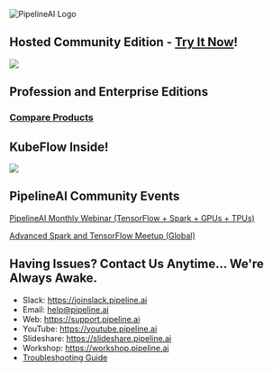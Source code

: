![PipelineAI Logo](https://pipeline.ai/assets/img/pipelineai.png)

## Hosted Community Edition - [Try It Now](https://community.pipeline.ai)!

[![](https://pipeline.ai/assets/img/pipelineai-dark-mode.png)](https://community.pipeline.ai)

## Profession and Enterprise Editions

### [Compare Products](https://pipeline.ai/products)

## KubeFlow Inside!

[![](https://pipeline.ai/assets/img/pipelineai-banner-kubecon.png)](https://community.pipeline.ai)

## PipelineAI Community Events
[PipelineAI Monthly Webinar (TensorFlow + Spark + GPUs + TPUs)](https://webinar.pipeline.ai)

[Advanced Spark and TensorFlow Meetup (Global)](https://meetup.pipeline.ai)

## Having Issues?  Contact Us Anytime... We're Always Awake.
* Slack:  https://joinslack.pipeline.ai
* Email:  [help@pipeline.ai](mailto:help@pipeline.ai)
* Web:  https://support.pipeline.ai
* YouTube:  https://youtube.pipeline.ai
* Slideshare:  https://slideshare.pipeline.ai
* Workshop:  https://workshop.pipeline.ai
* [Troubleshooting Guide](/docs/troubleshooting)
